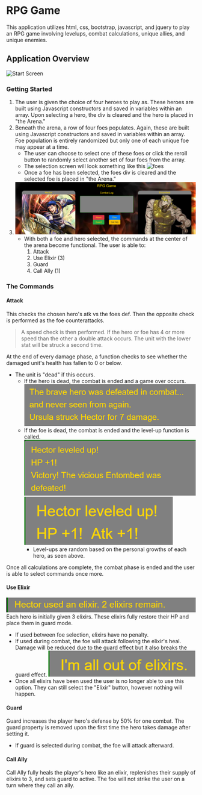 # RPG Game
This application utilizes html, css, bootstrap, javascript, and jquery to play an RPG game involving levelups, combat calculations, unique allies, and unique enemies.

## Application Overview
![Start Screen](https://github.com/bshin19/bshin19.github.io/blob/master/global_assets/images/rpgstart.PNG)

### Getting Started
1. The user is given the choice of four heroes to play as. These heroes are built using Javascript constructors and saved in variables within an array. Upon selecting a hero, the div is cleared and the hero is placed in "the Arena." 
2. Beneath the arena, a row of four foes populates. Again, these are built using Javascript constructors and saved in variables within an array. Foe population is entirely randomized but only one of each unique foe may appear at a time. 
    * The user can choose to select one of these foes or click the reroll button to randomly select another set of four foes from the array.
    * The selection screen will look something like this ![foes](https://github.com/bshin19/bshin19.github.io/blob/master/global_assets/images/rpgfoes.PNG)
    * Once a foe has been selected, the foes div is cleared and the selected foe is placed in "the Arena."
3. ![arena](https://github.com/bshin19/bshin19.github.io/blob/master/global_assets/images/rpgarena.PNG)
    * With both a foe and hero selected, the commands at the center of the arena become functional. The user is able to:
        1. Attack
        2. Use Elixir (3)
        3. Guard
        4. Call Ally (1)

### The Commands

#### Attack
This checks the chosen hero's atk vs the foes def. Then the opposite check is performed as the foe counterattacks.
> A speed check is then performed. If the hero or foe has 4 or more speed than the other a double attack occurs. The unit with the lower stat will be struck a second time.

At the end of every damage phase, a function checks to see whether the damaged unit's health has fallen to 0 or below.
* The unit is "dead" if this occurs.
    * If the hero is dead, the combat is ended and a game over occurs.
    ![Game Over](https://github.com/bshin19/bshin19.github.io/blob/master/global_assets/images/rpggameover.PNG)
    * If the foe is dead, the combat is ended and the level-up function is called.
    ![Levelup](https://github.com/bshin19/bshin19.github.io/blob/master/global_assets/images/rpglevel.PNG)
    ![Levelup Random](https://github.com/bshin19/bshin19.github.io/blob/master/global_assets/images/rpglevelrand.PNG)
        * Level-ups are random based on the personal growths of each hero, as seen above.

Once all calculations are complete, the combat phase is ended and the user is able to select commands once more.

#### Use Elixir
![Elixir Use](https://github.com/bshin19/bshin19.github.io/blob/master/global_assets/images/rpgelix.PNG)
Each hero is initially given 3 elixirs. These elixirs fully restore their HP and place them in guard mode.
* If used between foe selection, elixirs have no penalty.
* If used during combat, the foe will attack following the elixir's heal. Damage will be reduced due to the guard effect but it also breaks the guard effect.
![Elixir Gone](https://github.com/bshin19/bshin19.github.io/blob/master/global_assets/images/rpgelixout.PNG)
* Once all elixirs have been used the user is no longer able to use this option. They can still select the "Elixir" button, however nothing will happen.

#### Guard
Guard increases the player hero's defense by 50% for one combat. The guard property is removed upon the first time the hero takes damage after setting it.
* If guard is selected during combat, the foe will attack afterward.

#### Call Ally
Call Ally fully heals the player's hero like an elixir, replenishes their supply of elixirs to 3, and sets guard to active. The foe will not strike the user on a turn where they call an ally.